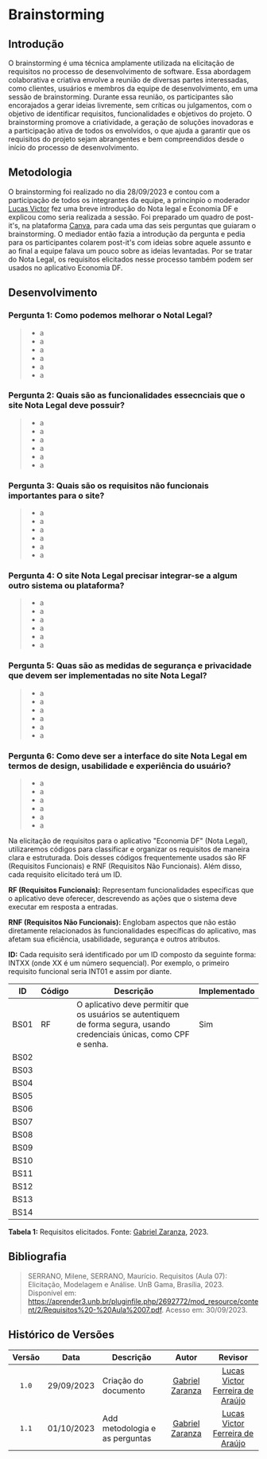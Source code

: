 # Brainstorming
## Introdução

O brainstorming é uma técnica amplamente utilizada na elicitação de requisitos no processo de desenvolvimento de software. Essa abordagem colaborativa e criativa envolve a reunião de diversas partes interessadas, como clientes, usuários e membros da equipe de desenvolvimento, em uma sessão de brainstorming. Durante essa reunião, os participantes são encorajados a gerar ideias livremente, sem críticas ou julgamentos, com o objetivo de identificar requisitos, funcionalidades e objetivos do projeto. O brainstorming promove a criatividade, a geração de soluções inovadoras e a participação ativa de todos os envolvidos, o que ajuda a garantir que os requisitos do projeto sejam abrangentes e bem compreendidos desde o início do processo de desenvolvimento.

## Metodologia
O brainstorming foi realizado no dia 28/09/2023 e contou com a participação de todos os integrantes da equipe, a princinpio o moderador [Lucas Victor](https://github.com/Lucas13032003) fez uma breve introdução do Nota legal e Economia DF e explicou como seria realizada a sessão. Foi preparado um quadro de post-it's, na plataforma [Canva](canva.com), para cada uma das seis perguntas que guiaram o brainstorming. O mediador então fazia a introdução da pergunta e pedia para os participantes colarem post-it's com ideias sobre aquele assunto e ao final a equipe falava um pouco sobre as ideias levantadas. Por se tratar do Nota Legal, os requisitos elicitados nesse processo também podem ser usados no aplicativo Economia DF.

## Desenvolvimento

### Pergunta 1: Como podemos melhorar o Notal Legal?
> - a
> - a
> - a
> - a
> - a
> - a
### Pergunta 2: Quais são as funcionalidades essecnciais que o site Nota Legal deve possuir?
> - a
> - a
> - a
> - a
> - a
> - a
### Pergunta 3: Quais são os requisitos não funcionais importantes para o site?
> - a
> - a
> - a
> - a
> - a
> - a
### Pergunta 4: O site Nota Legal precisar integrar-se a algum outro sistema ou plataforma?
> - a
> - a
> - a
> - a
> - a
> - a
### Pergunta 5: Quas são as medidas de segurança e privacidade que devem ser implementadas no site Nota Legal?
> - a
> - a
> - a
> - a
> - a
> - a
### Pergunta 6: Como deve ser a interface do site Nota Legal em termos de design, usabilidade e experiência do usuário?
> - a
> - a
> - a
> - a
> - a
> - a

Na elicitação de requisitos para o aplicativo "Economia DF" (Nota Legal), utilizaremos códigos para classificar e organizar os requisitos de maneira clara e estruturada. Dois desses códigos frequentemente usados são RF (Requisitos Funcionais) e RNF (Requisitos Não Funcionais). Além disso, cada requisito elicitado terá um ID.

**RF (Requisitos Funcionais):** Representam funcionalidades específicas que o aplicativo deve oferecer, descrevendo as ações que o sistema deve executar em resposta a entradas.

**RNF (Requisitos Não Funcionais):** Englobam aspectos que não estão diretamente relacionados às funcionalidades específicas do aplicativo, mas afetam sua eficiência, usabilidade, segurança e outros atributos.

**ID:** Cada requisito será identificado por um ID composto da seguinte forma: INTXX (onde XX é um número sequencial). Por exemplo, o primeiro requisito funcional seria INT01 e assim por diante.

| ID   | Código | Descrição                                                                                      | Implementado |
|------|--------|------------------------------------------------------------------------------------------------|--------------|
| BS01| RF     | O aplicativo deve permitir que os usuários se autentiquem de forma segura, usando credenciais únicas, como CPF e senha. |   Sim        |
| BS02|      |  |           |
| BS03|      |  |           |
| BS04|      |  |           |
| BS05|      |  |           |
| BS06|      |  |           |
| BS07|      |  |           |
| BS08|      |  |           |
| BS09|      |  |           |
| BS10|      |  |           |
| BS11|      |  |           |
| BS12|      |  |           |
| BS13|      |  |           |
| BS14|      |  |           |




**Tabela 1:** Requisitos elicitados. Fonte: [Gabriel Zaranza](https://github.com/GZaranza), 2023.
## Bibliografia
> SERRANO, Milene, SERRANO, Maurício. Requisitos (Aula 07): Elicitação, Modelagem e Análise. UnB Gama, Brasília, 2023. Disponível em: <https://aprender3.unb.br/pluginfile.php/2692772/mod_resource/content/2/Requisitos%20-%20Aula%2007.pdf>. Acesso em: 30/09/2023.


## Histórico de Versões
|Versão|Data|Descrição|Autor|Revisor|
|:----:|----|---------|:-----:|:-------:|
|`1.0`|29/09/2023|Criação do documento|[Gabriel Zaranza](https://github.com/GZaranza)|[Lucas Victor Ferreira de Araújo](https://github.com/Lucas13032003)|
|`1.1`|01/10/2023|Add metodologia e as perguntas|[Gabriel Zaranza](https://github.com/GZaranza)|[Lucas Victor Ferreira de Araújo](https://github.com/Lucas13032003)|

